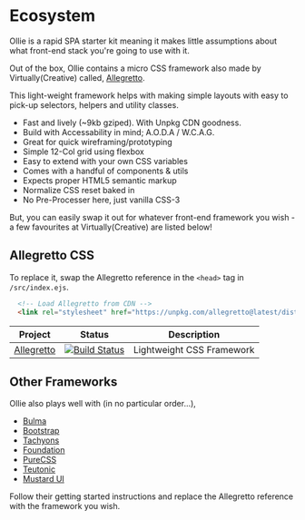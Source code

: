 # Ecosystem

Ollie is a rapid SPA starter kit meaning it makes little assumptions about what front-end stack you're going to use with it.

Out of the box, Ollie contains a micro CSS framework also made by Virtually(Creative) called, [Allegretto](https://allegretto.herokuapp.com).

This light-weight framework helps with making simple layouts with easy to pick-up selectors, helpers and utility classes.

- Fast and lively (~9kb gziped). With Unpkg CDN goodness.
- Build with Accessability in mind; A.O.D.A / W.C.A.G.
- Great for quick wireframing/prototyping
- Simple 12-Col grid using flexbox
- Easy to extend with your own CSS variables
- Comes with a handful of components & utils
- Expects proper HTML5 semantic markup
- Normalize CSS reset baked in
- No Pre-Processer here, just vanilla CSS-3

But, you can easily swap it out for whatever front-end framework you wish - a few favourites at Virtually(Creative) are listed below!

## Allegretto CSS

To replace it, swap the Allegretto reference in the `<head>` tag in `/src/index.ejs`.

```html
  <!-- Load Allegretto from CDN -->
  <link rel="stylesheet" href="https://unpkg.com/allegretto@latest/dist/retto.min.css" type="text/css" media="all">
```

| Project | Status | Description |
|---------|--------|-------------|
| [Allegretto](https://github.com/VirtuallyCreative/allegretto)          | [![Build Status](https://travis-ci.org/VirtuallyCreative/allegretto.svg?branch=master)](https://travis-ci.org/VirtuallyCreative/allegretto) | Lightweight CSS Framework |

## Other Frameworks

Ollie also plays well with (in no particular order...),

- [Bulma](https://bulma.io/documentation/overview/start/)
- [Bootstrap](https://getbootstrap.com/docs/4.3/getting-started/introduction/)
- [Tachyons](http://tachyons.io/#getting-started)
- [Foundation](https://foundation.zurb.com/develop/getting-started.html)
- [PureCSS](https://purecss.io/start/)
- [Teutonic](https://teutonic.co/usage)
- [Mustard UI](https://mustard-ui.com)

Follow their getting started instructions and replace the Allegretto reference with the framework you wish.
